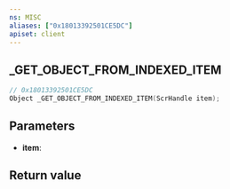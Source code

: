 ```yaml
---
ns: MISC
aliases: ["0x18013392501CE5DC"]
apiset: client
---
```

## _GET_OBJECT_FROM_INDEXED_ITEM

```c
// 0x18013392501CE5DC
Object _GET_OBJECT_FROM_INDEXED_ITEM(ScrHandle item);
```


## Parameters
* **item**:

## Return value

